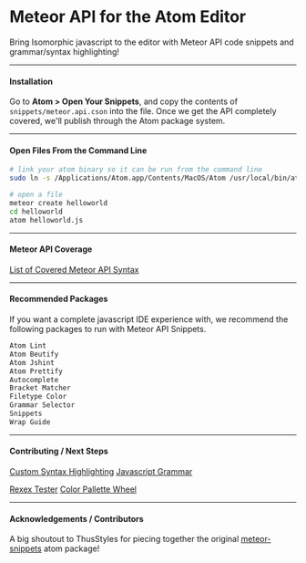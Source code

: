 Meteor API for the Atom Editor
=======================================

Bring Isomorphic javascript to the editor with Meteor API code snippets and grammar/syntax highlighting!


---------------------------------------
#### Installation

Go to **Atom > Open Your Snippets**, and copy the contents of ``snippets/meteor.api.cson`` into the file.  Once we get the API completely covered, we'll publish through the Atom package system.


---------------------------------------
#### Open Files From the Command Line

````sh
# link your atom binary so it can be run from the command line
sudo ln -s /Applications/Atom.app/Contents/MacOS/Atom /usr/local/bin/atom

# open a file
meteor create helloworld
cd helloworld
atom helloworld.js
````

---------------------------------------
#### Meteor API Coverage

[List of Covered Meteor API Syntax](https://github.com/awatson1978/meteor-api-for-atom-editor/blob/master/api.md)


---------------------------------------
#### Recommended Packages

If you want a complete javascript IDE experience with, we recommend the following packages to run with Meteor API Snippets.

````sh
Atom Lint
Atom Beutify
Atom Jshint
Atom Prettify
Autocomplete
Bracket Matcher
Filetype Color
Grammar Selector
Snippets
Wrap Guide
````

---------------------------------------
#### Contributing / Next Steps

[Custom Syntax Highlighting](http://blog.gaku.net/create-a-custom-syntax-highlighting-with-atom-editor/)
[Javascript Grammar](https://github.com/atom/language-javascript/blob/master/grammars/javascript.cson)

[Rexex Tester](http://www.regexr.com/)
[Color Pallette Wheel](https://kuler.adobe.com/create/color-wheel/?base=3&rule=Analogous&selected=4&name=My%20Kuler%20Theme&mode=rgb&rgbvalues=0.45900441079364085,1,0.5930474813101896,0.5983318820028302,0.8631626570313155,0.91,0.8954218815045684,0.7878853839840204,0.91,0.5568627450980392,0.5568627450980392,1,0.9098039215686274,0.8196078431372549,0.807843137254902&swatchOrder=0,1,2,3,4)

---------------------------------------
#### Acknowledgements / Contributors

A big shoutout to ThusStyles for piecing together the original [meteor-snippets](https://github.com/ThusStyles/meteor-snippets) atom package!
